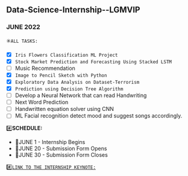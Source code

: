 ## Data-Science-Internship--LGMVIP
### JUNE 2022
✳️`ALL TASKS:`
- [x] `Iris Flowers Classification ML Project`
- [x] `Stock Market Prediction and Forecasting Using Stacked LSTM`
- [ ] Music Recommendation
- [x] `Image to Pencil Sketch with Python`
- [x] `Exploratory Data Analysis on Dataset-Terrorism`
- [x] `Prediction using Decision Tree Algorithm`
- [ ] Develop a Neural Network that can read Handwriting
- [ ] Next Word Prediction
- [ ] Handwritten equation solver using CNN
- [ ] ML Facial recognition detect mood and suggest songs accordingly.

#️⃣**SCHEDULE:**

- 📢JUNE 1 - Internship Begins
- 📢JUNE 20 - Submission Form Opens
- 📢JUNE 30 - Submission Form Closes

#️⃣[`LINK TO THE INTERNSHIP KEYNOTE:`](http://shorturl.at/qrsDF)
